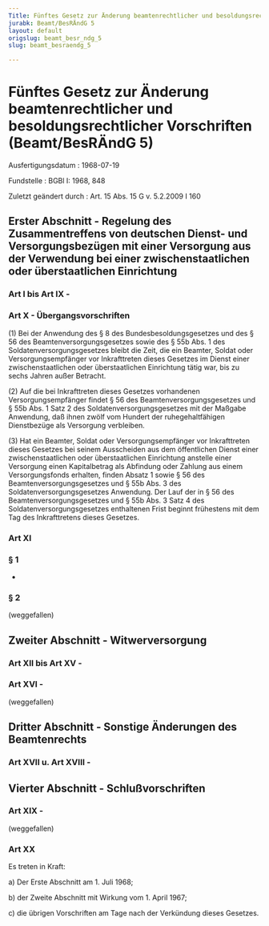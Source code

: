 ```yaml
---
Title: Fünftes Gesetz zur Änderung beamtenrechtlicher und besoldungsrechtlicher Vorschriften
jurabk: Beamt/BesRÄndG 5
layout: default
origslug: beamt_besr_ndg_5
slug: beamt_besraendg_5

---
```


# Fünftes Gesetz zur Änderung beamtenrechtlicher und besoldungsrechtlicher Vorschriften (Beamt/BesRÄndG 5)

Ausfertigungsdatum
:   1968-07-19

Fundstelle
:   BGBl I: 1968, 848

Zuletzt geändert durch
:   Art. 15 Abs. 15 G v. 5.2.2009 I 160

## Erster Abschnitt - Regelung des Zusammentreffens von deutschen Dienst- und Versorgungsbezügen mit einer Versorgung aus der Verwendung bei einer zwischenstaatlichen oder überstaatlichen Einrichtung

### Art I bis Art IX -

### Art X - Übergangsvorschriften

(1) Bei der Anwendung des § 8 des Bundesbesoldungsgesetzes und des §
56 des Beamtenversorgungsgesetzes sowie des § 55b Abs. 1 des
Soldatenversorgungsgesetzes bleibt die Zeit, die ein Beamter, Soldat
oder Versorgungsempfänger vor Inkrafttreten dieses Gesetzes im Dienst
einer zwischenstaatlichen oder überstaatlichen Einrichtung tätig war,
bis zu sechs Jahren außer Betracht.

(2) Auf die bei Inkrafttreten dieses Gesetzes vorhandenen
Versorgungsempfänger findet § 56 des Beamtenversorgungsgesetzes und §
55b Abs. 1 Satz 2 des Soldatenversorgungsgesetzes mit der Maßgabe
Anwendung, daß ihnen zwölf vom Hundert der ruhegehaltfähigen
Dienstbezüge als Versorgung verbleiben.

(3) Hat ein Beamter, Soldat oder Versorgungsempfänger vor
Inkrafttreten dieses Gesetzes bei seinem Ausscheiden aus dem
öffentlichen Dienst einer zwischenstaatlichen oder überstaatlichen
Einrichtung anstelle einer Versorgung einen Kapitalbetrag als
Abfindung oder Zahlung aus einem Versorgungsfonds erhalten, finden
Absatz 1 sowie § 56 des Beamtenversorgungsgesetzes und § 55b Abs. 3
des Soldatenversorgungsgesetzes Anwendung. Der Lauf der in § 56 des
Beamtenversorgungsgesetzes und § 55b Abs. 3 Satz 4 des
Soldatenversorgungsgesetzes enthaltenen Frist beginnt frühestens mit
dem Tag des Inkrafttretens dieses Gesetzes.

### Art XI

### § 1

-

### § 2

(weggefallen)

## Zweiter Abschnitt - Witwerversorgung

### Art XII bis Art XV -

### Art XVI -

(weggefallen)

## Dritter Abschnitt - Sonstige Änderungen des Beamtenrechts

### Art XVII u. Art XVIII -

## Vierter Abschnitt - Schlußvorschriften

### Art XIX -

(weggefallen)

### Art XX

Es treten in Kraft:

a)  Der Erste Abschnitt am 1. Juli 1968;


b)  der Zweite Abschnitt mit Wirkung vom 1. April 1967;


c)  die übrigen Vorschriften am Tage nach der Verkündung dieses Gesetzes.




